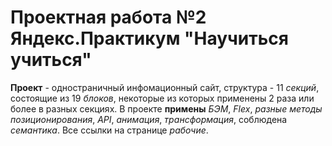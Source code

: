

# Проектная работа №2 Яндекс.Практикум "Научиться учиться"

**Проект** - одностраничный инфомационный сайт, структура - 11 _секций_, состоящие из 19 _блоков_, некоторые из которых применены 2 раза или более в разных секциях.
В проекте **примены** _БЭМ_, _Flex_, _разные методы позиционирования_, _API_, _анимация_, _трансформация_, соблюдена _семантика_.
Все ссылки на странице *рабочие*.


